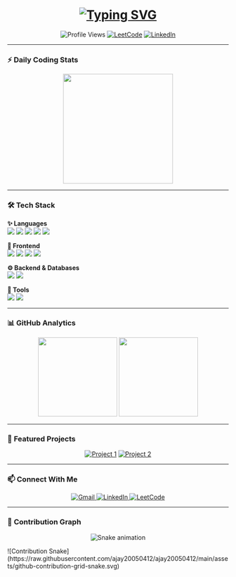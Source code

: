 <h1 align="center">
  <a href="https://git.io/typing-svg">
    <img src="https://readme-typing-svg.demolab.com?font=Fira+Code&weight=600&size=30&duration=4000&pause=1000&color=22D3EE&center=true&vCenter=true&width=600&lines=%F0%9F%91%8B+Hello+World!+I'm+Ajay+Prasath;%F0%9F%9A%80+Full-Stack+Developer;%F0%9F%92%BB+Code+Enthusiast;%F0%9F%A7%A0+Problem+Solver;%E2%9C%A8+From+India" alt="Typing SVG" />
  </a>
</h1>

<p align="center">
  <img src="https://komarev.com/ghpvc/?username=ajay20050412&label=Profile%20Views&color=0e75b6&style=flat" alt="Profile Views" /> 
  <a href="https://leetcode.com/ajayprasath2005/"><img src="https://img.shields.io/badge/LeetCode-000000?style=flat&logo=LeetCode&logoColor=#d16c06" alt="LeetCode"/></a>
  <a href="https://linkedin.com/in/ajay-prasath-4b76872b1"><img src="https://img.shields.io/badge/LinkedIn-0077B5?style=flat&logo=linkedin&logoColor=white" alt="LinkedIn"/></a>
</p>

---

### ⚡ **Daily Coding Stats**
<p align="center">
  <img src="https://streak-stats.demolab.com?user=ajay20050412&theme=react&border_radius=10&date_format=M%20j%5B%2C%20Y%5D&fire=FF0000&ring=52DD7C&currStreakLabel=52DD7C" height="250"/>
</p>

---

### 🛠️ **Tech Stack**

<p align="center">
  
**✨ Languages**  
<img src="https://img.shields.io/badge/-C-00599C?style=for-the-badge&logo=c&logoColor=white&labelColor=black" />
<img src="https://img.shields.io/badge/-C++-00599C?style=for-the-badge&logo=c%2B%2B&logoColor=white&labelColor=black" />
<img src="https://img.shields.io/badge/-Python-3776AB?style=for-the-badge&logo=python&logoColor=white&labelColor=black" />
<img src="https://img.shields.io/badge/-Java-ED8B00?style=for-the-badge&logo=openjdk&logoColor=white&labelColor=black" />
<img src="https://img.shields.io/badge/-JavaScript-F7DF1E?style=for-the-badge&logo=javascript&logoColor=black&labelColor=black" />

**🎨 Frontend**  
<img src="https://img.shields.io/badge/-HTML5-E34F26?style=for-the-badge&logo=html5&logoColor=white&labelColor=black" />
<img src="https://img.shields.io/badge/-CSS3-1572B6?style=for-the-badge&logo=css3&logoColor=white&labelColor=black" />
<img src="https://img.shields.io/badge/-React-20232A?style=for-the-badge&logo=react&logoColor=61DAFB&labelColor=black" />
<img src="https://img.shields.io/badge/-Tailwind_CSS-38B2AC?style=for-the-badge&logo=tailwind-css&logoColor=white&labelColor=black" />

**⚙️ Backend & Databases**  
<img src="https://img.shields.io/badge/-Node.js-43853D?style=for-the-badge&logo=node.js&logoColor=white&labelColor=black" />
<img src="https://img.shields.io/badge/-MongoDB-4EA94B?style=for-the-badge&logo=mongodb&logoColor=white&labelColor=black" />

**🔧 Tools**  
<img src="https://img.shields.io/badge/-Electron-2B2E3A?style=for-the-badge&logo=electron&logoColor=9FEAF9&labelColor=black" />
<img src="https://img.shields.io/badge/-Git-F05032?style=for-the-badge&logo=git&logoColor=white&labelColor=black" />

</p>

---

### 📊 **GitHub Analytics**

<div align="center">
  <img height="180" src="https://github-readme-stats.vercel.app/api?username=ajay20050412&show_icons=true&theme=react&include_all_commits=true&count_private=true&hide_border=true"/>
  <img height="180" src="https://github-readme-stats.vercel.app/api/top-langs/?username=ajay20050412&layout=compact&theme=react&langs_count=8&hide_border=true"/>
</div>

---

### 🌟 **Featured Projects**

<!-- Replace with your actual projects -->
<div align="center">
  
[![Project 1](https://github-readme-stats.vercel.app/api/pin/?username=ajay20050412&repo=REPO_NAME&theme=react)](https://github.com/ajay20050412/REPO_NAME)
[![Project 2](https://github-readme-stats.vercel.app/api/pin/?username=ajay20050412&repo=REPO_NAME&theme=react)](https://github.com/ajay20050412/REPO_NAME)

</div>

---

### 📫 **Connect With Me**

<p align="center">
  <a href="mailto:Ajayprasath20050412@gmail.com">
    <img src="https://img.shields.io/badge/Gmail-D14836?style=for-the-badge&logo=gmail&logoColor=white&labelColor=black" alt="Gmail"/>
  </a>
  <a href="https://linkedin.com/in/ajay-prasath-4b76872b1">
    <img src="https://img.shields.io/badge/LinkedIn-0077B5?style=for-the-badge&logo=linkedin&logoColor=white&labelColor=black" alt="LinkedIn"/>
  </a>
  <a href="https://leetcode.com/ajayprasath2005/">
    <img src="https://img.shields.io/badge/-LeetCode-FFA116?style=for-the-badge&logo=LeetCode&logoColor=black&labelColor=black" alt="LeetCode"/>
  </a>
</p>

---

### 🐍 **Contribution Graph**
<p align="center">
  <img src="https://raw.githubusercontent.com/ajay20050412/ajay20050412/output/github-contribution-grid-snake.svg" alt="Snake animation" />
</p>
![Contribution Snake](https://raw.githubusercontent.com/ajay20050412/ajay20050412/main/assets/github-contribution-grid-snake.svg)
